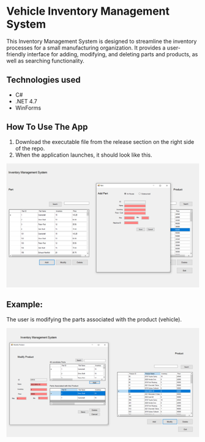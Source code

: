 # Vehicle Inventory Management System 

This Inventory Management System is designed to streamline the inventory processes for a small manufacturing organization. 
It provides a user-friendly interface for adding, modifying, and deleting parts and products, as well as searching functionality.


## Technologies used
* C#
* .NET 4.7
* WinForms 

## How To Use The App
1. Download the executable file from the release section on the right side of the repo.
2. When the application launches, it should look like this.
   
![Header Section](/assets/inventory-system-screenshot.PNG)

## Example:
The user is modifying the parts associated with the product (vehicle).

![Portfolio Section](/assets/inventory-system-screenshot-two.PNG)


